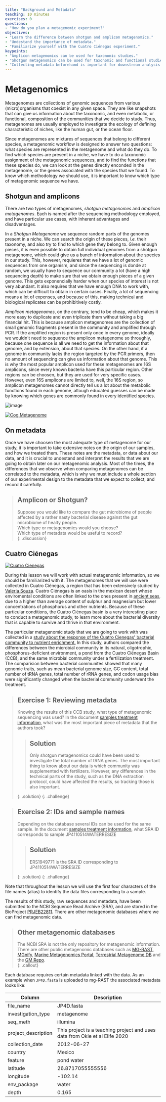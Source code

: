 ```yaml
---
title: "Background and Metadata"
teaching: 10 minutes
exercises: 0
questions:
- "How do you plan a metagenomic experiment?"   
objectives:
- "Learn the difference between shotgun and amplicon metagenomics."
- "Undestand the importance of metadata."  
- "Familiarize yourself with the Cuatro Ciénegas experiment."
keypoints:    
- "Amplicon metagenomics can be used for taxonomic studies."
- "Shotgun metagenomics can be used for taxonomic and functional studies."  
- "Collecting metadata beforehand is important for downstream analysis."    
---
```


# Metagenomics 
Metagenomes are collections of genomic sequences from various (micro)organisms that
coexist in any given space. They are like snapshots that can give us information 
about the taxonomic, and even metabolic, or functional, composition of the communities 
that we decide to study. Thus, metagenomes are usually employed to investigate the 
ecology of defining characteristic of niches, like the human gut, or the ocean floor. 

Since metagenomes are mixtures of sequences that belong to different species, 
a metagenomic workflow is designed to answer two questions: what species are represented 
in the metagenome and what do they do. To find which species are present in a niche, we have
to do a taxonomic assignment of the metagenomic sequences, and to find the functions that these
species do, we can look at the genes directly enconded in the metagenome, or the genes associated
with the species that we found. To know which methodology we should use, it is important to know which 
type of metagenomic sequence we have. 

## Shotgun and amplicons    
There are two types of metagenomes, *shotgun metagenomes* and *amplicon metagenomes*. 
Each is named after the sequencing methodology employed, and have particular use cases, 
with inherent advantages and disadventages.

In a *Shotgun Metagenome* we sequence random parts of the genomes present in a niche. We can search 
the origin of these pieces, _i.e._ their taxonomy, and also try to find to which gene they belong to. 
Given enough pieces, it is even possible to obtain full individual genomes from a shotgun metagenome, 
which could give us a bunch of information about the species in our study. This, however, requieres 
that we have a lot of genomic sequences from one organism, and since the sequencing is donde at random, 
we usually have to sequence our community a lot (have a high sequencing depth) to make sure that we obtain 
enough pieces of a given genome. This gets exponencially harder when our species of interest is not 
very abundant. It also requires that we have enough DNA to work with, which can be difficult to obtain 
in certain cases. Finally, a lot of sequencing means a lot of expenses, and because of this, making 
technical and biological replicates can be prohibitively costly.   

*Amplicon metagenomes*, on the contrary, tend to be cheap, which makes it more easy to duplicate and 
even triplicate them without taking a big financial hit. This is because amplicon metagenomes are 
the collection of small genomic fragments present in the community and amplified through PCR. If 
the amplified region is present only once in every genome, ideally we wouldn't need to sequence the 
amplicon metagenome so throughly, because one sequence is all we need to get the information
about that genome, and by extension, about that species. On the other hand, if a genome in community 
lacks the region targeted by the PCR primers, then no amount of sequencing can give us information 
about that genome. This is why the most popular amplicon used for these metagenomes are 16S amplicons, 
since every known bacteria have this particular region. Other regions can be choosen, but they are 
used for very specific cases. However, even 16S amplicons are limited to, well, the 16S region, so 
amplicon metagenomes cannot directly tell us a lot about the metabolic functions found in each genome, 
altough educated guesses can be made by knowing which genes are commonly found in every identified 
species. 

![image](https://user-images.githubusercontent.com/67386612/120090433-2152d180-c0c8-11eb-8a8e-37df9444b386.png)

<a href="{{ page.root }}/fig/03-01-01.png">
  <img src="{{ page.root }}/fig/03-01-01.png" alt="Cog Metagenome" />
</a>

## On metadata

Once we have choosen the most adequate type of metagenome for our study, it is important to take 
extensive notes on the origin of our samples, and how we treated them. These notes are the metadata, 
or data about our data, and it is crucial to undestand and interpret the results that we are going 
to obtain later on our metagenomic analysis. Most of the times, the differences that we observe when 
comparing metagenomes can be correlated to the metadata, which is why we must include a whole section 
of our experimental design to the metadata that we expect to collect, and record it carefully. 

> ## Amplicon or Shotgun? 
>
> Suppose you would like to compare the gut microbiome of people affected by a rather nasty bacterial 
> disease against the gut microbiome of healty people.  
> Which type or metagenomics would you choose?  
> Which type of metadata would be useful to record?  
{: .discussion}


## Cuatro Ciénegas  
<a href="{{ page.root }}/fig/03-01-02.jpeg">
  <img src="{{ page.root }}/fig/03-01-02.jpeg" alt="Cuatro Cienegas" />
</a>

During this lesson we will work with actual metagenomic information, so we should be familiarized with it. 
The metagenomes that we will use were collected in Cuatro Ciénegas, a region that has been
extensively studied by [Valeria Souza](https://es.wikipedia.org/wiki/Valeria_Souza_Saldivar). 
Cuatro Ciénegas is an oasis in the mexican desert whose 
enviromental conditions are often linked to the ones present in
[ancient seas](https://elifesciences.org/articles/38278), due to 
a higher than average content of sulphur and magnesium but lower concentrations of phosphorus and 
other nutrients. Because of these particular conditions, the Cuatro Ciénegas basin is a very interesting
place to conduct a metagenomic study, to learn more about the bacterial diversity that is capable to
survive and thrive in that environment.

The particular metagenomic study that we are going to work with was collected in a
[study about the response of the Cuatro Cienegas' bacterial community to nutrient enrichment.](https://elifesciences.org/articles/49816) 
In this study, authors compared the differences between the microbial community in its natural, 
oligotrophic, phosphorus-deficient environment, a pond from the Cuatro Ciénegas Basin (CCB), 
and the same microbial community under a fertilization treatment. The comparision between bacterial 
communites showed that many genomic traits, such as mean bacterial genome size, GC content, 
total number of tRNA genes, total number of rRNA genes, and codon usage bias were significantly 
changed when the bacterial community underwent the treatment. 

> ## Exercise 1: Reviewing metadata 
> 
> Knowing the results of this CCB study, what type of metagenomic sequencing was used?
> In the document [samples treatment information](https://docs.google.com/spreadsheets/d/1enkjhxMuc-iWmub57zHGXEhZ-jAeT2xy5eMfFwTLWP0/edit?usp=sharing), what was the most important piece of metadata that the authors took?
> 
>> ## Solution
>> Only shotgun metagenomics could have been used to investigate the total number of tRNA genes.
>> The most important thing to know about our data is which community was supplemented with fertilizers.
>> However, any differences in the technical parts of the study, such as the DNA extraction protocol,
>> could have affected the results, so tracking those is also important.
>> 
> {: .solution}
{: .challenge}

> ## Exercise 2: IDs and sample names 
> 
> Depending on the database several IDs can be used for the same sample.
> In the document [samples treatment information](https://docs.google.com/spreadsheets/d/1enkjhxMuc-iWmub57zHGXEhZ-jAeT2xy5eMfFwTLWP0/edit?usp=sharing), what SRA ID corresponds to sample	JP4110514WATERRESIZE
> 
>> ## Solution
>> ERS1949771	is the SRA ID corresponding to JP4110514WATERRESIZE
>> 
> {: .solution}
{: .challenge}

Note that throughout the lesson we will use the first four characters of the file names (alias) to identify the data files corresponding to a sample.

The results of this study, raw sequences and metadata, have been submitted to the NCBI Sequence Read Archive (SRA), 
and are stored in the BioProject [PRJEB22811](https://www.ncbi.nlm.nih.gov/sra/?term=PRJEB22811). There are other metagenomic
databases where we can find metagenomic data. 

> ## Other metagenomic databases
> The NCBI SRA is not the only repository for metagenomic information. There are other public metagenomic databases such as [MG-RAST](https://www.mg-rast.org/index.html?stay=1), [MGnify](https://www.ebi.ac.uk/metagenomics/), [Marine Metagenomics Portal](https://mmp.sfb.uit.no/), [Terrestrial Metagenome DB](https://webapp.ufz.de/tmdb/) and the [GM Repo](https://gmrepo.humangut.info/home).   
{: .callout}

Each database requires certain metadata linked with the data. As an example when `JP4D.fasta` is uploaded to 
mg-RAST the associated metadata looks like:

| Column           | Description                                |
|------------------|--------------------------------------------|
| file_name	          | JP4D.fasta				|
| investigation_type	       | metagenome		|
| seq_meth            | illumina	|
| project_description	        |  This project is a teaching project and uses data from Okie et al Elife 2020			|
| collection_date       | 2012-06-27 |
| country          | Mexico |
| feature         | pond water |
| latitude              | 26.8717055555556	|  
| longitude        | -102.14|  
| env_package  |	water|  
| depth	| 0.165 | 




